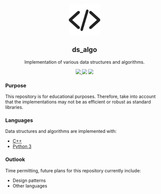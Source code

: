 <p align="center">
  <img src="https://github.com/mmore21/ds_algo/blob/master/images/icon.png" width="100" />
</p>

<h2 align="center">ds_algo</h2>
<p align="center">
  Implementation of various data structures and algorithms.
</p>
<p align="center">
  <a href="https://travis-ci.org/mmore21/ds_algo">
    <img src="https://travis-ci.org/mmore21/ds_algo.svg?branch=master" />
  </a>
  <img src="https://img.shields.io/github/repo-size/mmore21/ds_algo" />
  <img src="https://img.shields.io/github/last-commit/mmore21/ds_algo">
</p>

### Purpose

This repository is for educational purposes. Therefore, take into account that the implementations may not be as efficient or robust as standard libraries.

### Languages

Data structures and algorithms are implemented with:
* [C++](https://github.com/mmore21/ds_algo/tree/master/cpp/lib)
* [Python 3](https://github.com/mmore21/ds_algo/tree/master/python/lib)

### Outlook

Time permitting, future plans for this repository currently include:
* Design patterns
* Other languages
